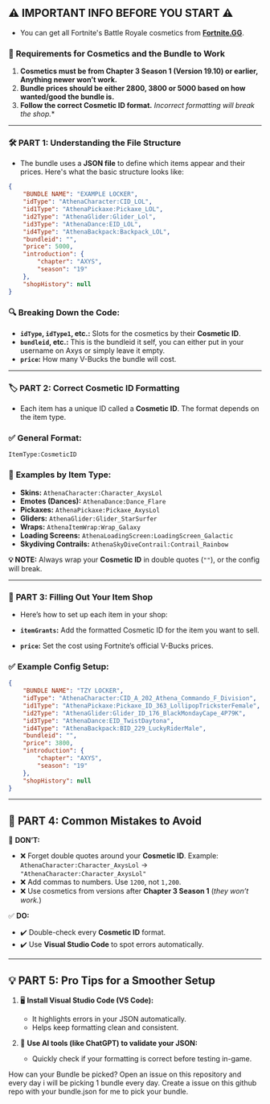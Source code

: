 ## ⚠️ **IMPORTANT INFO BEFORE YOU START** ⚠️  
- You can get all Fortnite's Battle Royale cosmetics from **[Fortnite.GG](https://fortnite.gg/cosmetics)**.

### 🔑 **Requirements for Cosmetics and the Bundle to Work**
1. **Cosmetics must be from Chapter 3 Season 1 (Version 19.10) or earlier, Anything newer won’t work.**
2. **Bundle prices should be either 2800, 3800 or 5000 based on how wanted/good the bundle is.**  
3. **Follow the correct Cosmetic ID format.**  *Incorrect formatting will break the shop.**

---

### 🛠️ **PART 1: Understanding the File Structure**  
- The bundle uses a **JSON file** to define which items appear and their prices. Here's what the basic structure looks like:

```json
{
    "BUNDLE NAME": "EXAMPLE LOCKER",
    "idType": "AthenaCharacter:CID_LOL",
    "id1Type": "AthenaPickaxe:Pickaxe_LOL",
    "id2Type": "AthenaGlider:Glider_Lol",
    "id3Type": "AthenaDance:EID_LOL",
    "id4Type": "AthenaBackpack:Backpack_LOL",
    "bundleid": "",
    "price": 5000,
    "introduction": {
        "chapter": "AXYS",
        "season": "19"
    },
    "shopHistory": null
}
```
### 🔍 **Breaking Down the Code:**
- **`idType`, `idType1`, etc.:** Slots for the cosmetics by their **Cosmetic ID**.  
- **`bundleid`, etc.:** This is the bundleid it self, you can either put in your username on Axys or simply leave it empty.  
- **`price`:** How many V-Bucks the bundle will cost.  
---

### 🏷️ **PART 2: Correct Cosmetic ID Formatting**  
- Each item has a unique ID called a **Cosmetic ID**. The format depends on the item type.

### ✅ **General Format:**  
```
ItemType:CosmeticID
```

### 🔖 **Examples by Item Type:**  
- **Skins:** `AthenaCharacter:Character_AxysLol`  
- **Emotes (Dances):** `AthenaDance:Dance_Flare`  
- **Pickaxes:** `AthenaPickaxe:Pickaxe_AxysLol`  
- **Gliders:** `AthenaGlider:Glider_StarSurfer`  
- **Wraps:** `AthenaItemWrap:Wrap_Galaxy`  
- **Loading Screens:** `AthenaLoadingScreen:LoadingScreen_Galactic`  
- **Skydiving Contrails:** `AthenaSkyDiveContrail:Contrail_Rainbow`  

**💡 NOTE:** Always wrap your **Cosmetic ID** in double quotes (`""`), or the config will break.

---

### 🏪 **PART 3: Filling Out Your Item Shop**  
- Here’s how to set up each item in your shop:  

- **`itemGrants`:** Add the formatted Cosmetic ID for the item you want to sell.  
- **`price`:** Set the cost using Fortnite’s official V-Bucks prices.  

### ✅ **Example Config Setup:**  
```json
{
    "BUNDLE NAME": "TZY LOCKER",
    "idType": "AthenaCharacter:CID_A_202_Athena_Commando_F_Division",
    "id1Type": "AthenaPickaxe:Pickaxe_ID_363_LollipopTricksterFemale",
    "id2Type": "AthenaGlider:Glider_ID_176_BlackMondayCape_4P79K",
    "id3Type": "AthenaDance:EID_TwistDaytona",
    "id4Type": "AthenaBackpack:BID_229_LuckyRiderMale",
    "bundleid": "",
    "price": 3800,
    "introduction": {
        "chapter": "AXYS",
        "season": "19"
    },
    "shopHistory": null
}
```

---

## 🚫 **PART 4: Common Mistakes to Avoid**  

🔴 **DON’T:**  
- ❌ Forget double quotes around your **Cosmetic ID**. Example: `AthenaCharacter:Character_AxysLol` → `"AthenaCharacter:Character_AxysLol"`  
- ❌ Add commas to numbers. Use `1200`, not `1,200`.  
- ❌ Use cosmetics from versions after **Chapter 3 Season 1** (*they won’t work.*)

✅ **DO:**  
- ✔️ Double-check every **Cosmetic ID** format.  
- ✔️ Use **Visual Studio Code** to spot errors automatically.  

---

## 💡 **PART 5: Pro Tips for a Smoother Setup**  

1. 🖥️ **Install Visual Studio Code (VS Code):**  
   - It highlights errors in your JSON automatically.  
   - Helps keep formatting clean and consistent.  

2. 🤖 **Use AI tools (like ChatGPT) to validate your JSON:**  
   - Quickly check if your formatting is correct before testing in-game.  


How can your Bundle be picked? Open an issue on this repository and every day i will be picking 1 bundle every day.
Create a issue on this github repo with your bundle.json for me to pick your bundle.
